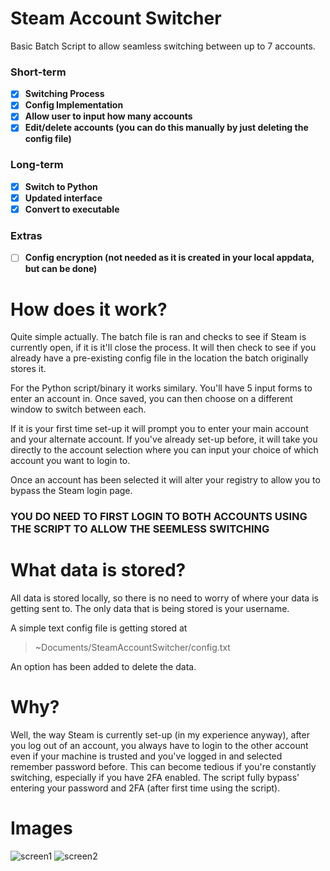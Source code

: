 # Steam Account Switcher
Basic Batch Script to allow seamless switching between up to 7 accounts.

### Short-term
- [x] **Switching Process**
- [x] **Config Implementation** 
- [x] **Allow user to input how many accounts**
- [x] **Edit/delete accounts (you can do this manually by just deleting the config file)**

### Long-term
- [x] **Switch to Python**
- [x] **Updated interface**
- [x] **Convert to executable**

### Extras
- [ ] **Config encryption (not needed as it is created in your local appdata, but can be done)**

# How does it work?
Quite simple actually. The batch file is ran and checks to see if Steam is currently open, if it is it'll close the process. It will then check to see if you already have a pre-existing config file in the location the batch originally stores it.

For the Python script/binary it works similary.  You'll have 5 input forms to enter an account in. Once saved, you can then choose on a different window to switch between each.

If it is your first time set-up it will prompt you to enter your main account and your alternate account. If you've already set-up before, it will take you directly to the account selection where you can input your choice of which account you want to login to.

Once an account has been selected it will alter your registry to allow you to bypass the Steam login page.
### **YOU DO NEED TO FIRST LOGIN TO BOTH ACCOUNTS USING THE SCRIPT TO ALLOW THE SEEMLESS SWITCHING**

# What data is stored?
All data is stored locally, so there is no need to worry of where your data is getting sent to. The only data that is being stored is your username. 

A simple text config file is getting stored at
>~Documents/SteamAccountSwitcher/config.txt

An option has been added to delete the data.

# Why?
Well, the way Steam is currently set-up (in my experience anyway), after you log out of an account, you always have to login to the other account even if your machine is trusted and you've logged in and selected remember password before. This can become tedious if you're constantly switching, especially if you have 2FA enabled. The script fully bypass' entering your password and 2FA (after first time using the script).

# Images

![screen1](https://user-images.githubusercontent.com/45768489/152704982-ed0613a7-5bba-4b49-b9d8-7d9a28f52f9f.png)          ![screen2](https://user-images.githubusercontent.com/45768489/152704987-0d6681fe-cb19-432c-9390-c17db2af44f6.png)


